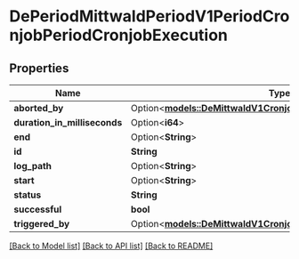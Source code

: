 # DePeriodMittwaldPeriodV1PeriodCronjobPeriodCronjobExecution

## Properties

Name | Type | Description | Notes
------------ | ------------- | ------------- | -------------
**aborted_by** | Option<[**models::DeMittwaldV1CronjobCronjobExecutionAbortedBy**](de_mittwald_v1_cronjob_CronjobExecution_abortedBy.md)> |  | [optional]
**duration_in_milliseconds** | Option<**i64**> |  | [optional]
**end** | Option<**String**> |  | [optional]
**id** | **String** |  | 
**log_path** | Option<**String**> |  | [optional]
**start** | Option<**String**> |  | [optional]
**status** | **String** |  | 
**successful** | **bool** |  | 
**triggered_by** | Option<[**models::DeMittwaldV1CronjobCronjobExecutionAbortedBy**](de_mittwald_v1_cronjob_CronjobExecution_abortedBy.md)> |  | [optional]

[[Back to Model list]](../README.md#documentation-for-models) [[Back to API list]](../README.md#documentation-for-api-endpoints) [[Back to README]](../README.md)


